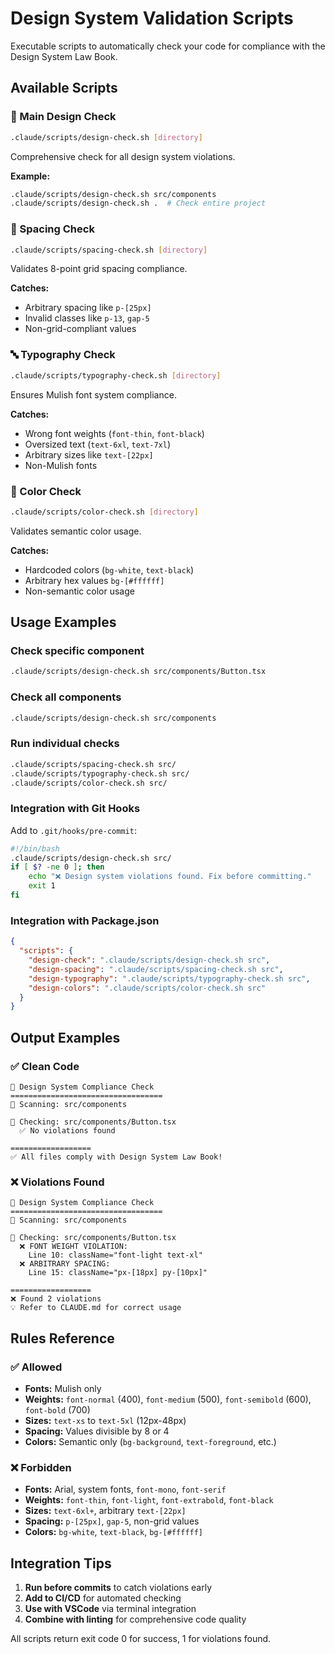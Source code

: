 # Design System Validation Scripts

Executable scripts to automatically check your code for compliance with the Design System Law Book.

## Available Scripts

### 🎨 Main Design Check
```bash
.claude/scripts/design-check.sh [directory]
```
Comprehensive check for all design system violations.

**Example:**
```bash
.claude/scripts/design-check.sh src/components
.claude/scripts/design-check.sh .  # Check entire project
```

### 📏 Spacing Check
```bash
.claude/scripts/spacing-check.sh [directory]
```
Validates 8-point grid spacing compliance.

**Catches:**
- Arbitrary spacing like `p-[25px]`
- Invalid classes like `p-13`, `gap-5`
- Non-grid-compliant values

### 🔤 Typography Check
```bash
.claude/scripts/typography-check.sh [directory]
```
Ensures Mulish font system compliance.

**Catches:**
- Wrong font weights (`font-thin`, `font-black`)
- Oversized text (`text-6xl`, `text-7xl`)
- Arbitrary sizes like `text-[22px]`
- Non-Mulish fonts

### 🎨 Color Check
```bash
.claude/scripts/color-check.sh [directory]
```
Validates semantic color usage.

**Catches:**
- Hardcoded colors (`bg-white`, `text-black`)
- Arbitrary hex values `bg-[#ffffff]`
- Non-semantic color usage

## Usage Examples

### Check specific component
```bash
.claude/scripts/design-check.sh src/components/Button.tsx
```

### Check all components
```bash
.claude/scripts/design-check.sh src/components
```

### Run individual checks
```bash
.claude/scripts/spacing-check.sh src/
.claude/scripts/typography-check.sh src/
.claude/scripts/color-check.sh src/
```

### Integration with Git Hooks

Add to `.git/hooks/pre-commit`:
```bash
#!/bin/bash
.claude/scripts/design-check.sh src/
if [ $? -ne 0 ]; then
    echo "❌ Design system violations found. Fix before committing."
    exit 1
fi
```

### Integration with Package.json
```json
{
  "scripts": {
    "design-check": ".claude/scripts/design-check.sh src",
    "design-spacing": ".claude/scripts/spacing-check.sh src",
    "design-typography": ".claude/scripts/typography-check.sh src",
    "design-colors": ".claude/scripts/color-check.sh src"
  }
}
```

## Output Examples

### ✅ Clean Code
```
🎨 Design System Compliance Check
==================================
📁 Scanning: src/components

📄 Checking: src/components/Button.tsx
  ✅ No violations found

==================
✅ All files comply with Design System Law Book!
```

### ❌ Violations Found
```
🎨 Design System Compliance Check
==================================
📁 Scanning: src/components

📄 Checking: src/components/Button.tsx
  ❌ FONT WEIGHT VIOLATION:
    Line 10: className="font-light text-xl"
  ❌ ARBITRARY SPACING:
    Line 15: className="px-[18px] py-[10px]"

==================
❌ Found 2 violations
💡 Refer to CLAUDE.md for correct usage
```

## Rules Reference

### ✅ Allowed
- **Fonts:** Mulish only
- **Weights:** `font-normal` (400), `font-medium` (500), `font-semibold` (600), `font-bold` (700)
- **Sizes:** `text-xs` to `text-5xl` (12px-48px)
- **Spacing:** Values divisible by 8 or 4
- **Colors:** Semantic only (`bg-background`, `text-foreground`, etc.)

### ❌ Forbidden
- **Fonts:** Arial, system fonts, `font-mono`, `font-serif`
- **Weights:** `font-thin`, `font-light`, `font-extrabold`, `font-black`
- **Sizes:** `text-6xl+`, arbitrary `text-[22px]`
- **Spacing:** `p-[25px]`, `gap-5`, non-grid values
- **Colors:** `bg-white`, `text-black`, `bg-[#ffffff]`

## Integration Tips

1. **Run before commits** to catch violations early
2. **Add to CI/CD** for automated checking
3. **Use with VSCode** via terminal integration
4. **Combine with linting** for comprehensive code quality

All scripts return exit code 0 for success, 1 for violations found.